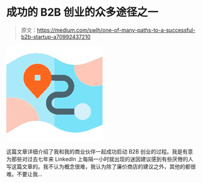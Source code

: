 # 成功的 B2B 创业的众多途径之一

> 原文：<https://medium.com/swlh/one-of-many-paths-to-a-successful-b2b-startup-a70992437210>

![](img/4228a2fb5db384f338edf44deef19cf2.png)

这篇文章详细介绍了我和我的商业伙伴一起成功启动 B2B 创业的过程。我是有意为那些对过去七年来 LinkedIn 上每隔一小时就出现的迷因建议感到有些厌倦的人写这篇文章的。我不认为概念很难，我认为除了廉价商店的建议之外，其他的都很难。不要让我…